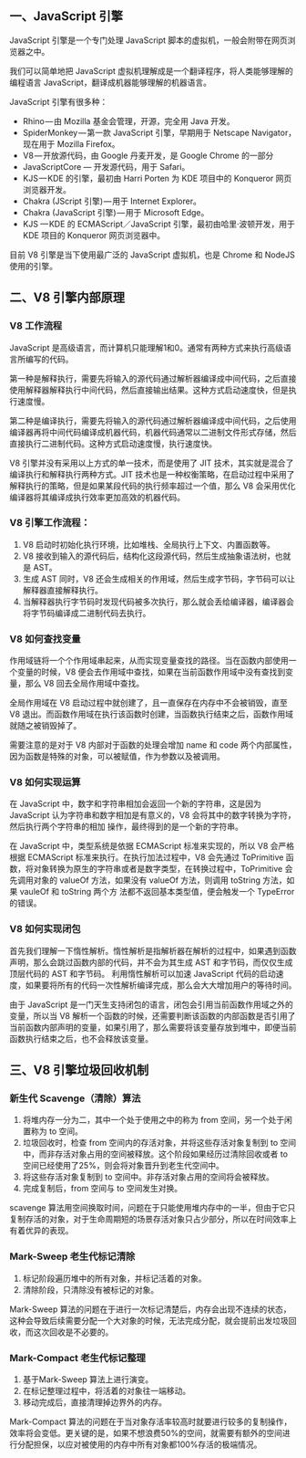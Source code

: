 ## 一、JavaScript 引擎

JavaScript 引擎是一个专门处理  JavaScript 脚本的虚拟机，一般会附带在网页浏览器之中。

我们可以简单地把 JavaScript 虚拟机理解成是一个翻译程序，将人类能够理解的编程语言 JavaScript，翻译成机器能够理解的机器语言。

JavaScript 引擎有很多种：

- Rhino — 由 Mozilla 基金会管理，开源，完全用 Java 开发。
- SpiderMonkey — 第一款 JavaScript 引擎，早期用于 Netscape Navigator，现在用于 Mozilla Firefox。
- V8 — 开放源代码，由 Google 丹麦开发，是 Google Chrome 的一部分
- JavaScriptCore — 开发源代码，用于 Safari。
- KJS — KDE 的引擎，最初由 Harri Porten 为 KDE 项目中的 Konqueror 网页浏览器开发。
- Chakra (JScript 引擎) — 用于 Internet Explorer。
- Chakra (JavaScript 引擎) — 用于 Microsoft Edge。
- KJS — KDE 的 ECMAScript／JavaScript 引擎，最初由哈里·波顿开发，用于 KDE 项目的 Konqueror 网页浏览器中。

目前 V8 引擎是当下使用最广泛的 JavaScript 虚拟机，也是 Chrome 和 NodeJS使用的引擎。

## 二、V8 引擎内部原理

### V8 工作流程

JavaScript 是高级语言，而计算机只能理解1和0。通常有两种方式来执行高级语言所编写的代码。

第一种是解释执行，需要先将输入的源代码通过解析器编译成中间代码，之后直接使用解释器解释执行中间代码，然后直接输出结果。这种方式启动速度快，但是执行速度慢。

第二种是编译执行，需要先将输入的源代码通过解析器编译成中间代码，之后使用编译器再将中间代码编译成机器代码，机器代码通常以二进制文件形式存储，然后直接执行二进制代码。这种方式启动速度慢，执行速度快。

V8 引擎并没有采用以上方式的单一技术，而是使用了 JIT 技术，其实就是混合了编译执行和解释执行两种方式。JIT 技术也是一种权衡策略，在启动过程中采用了解释执行的策略，但是如果某段代码的执行频率超过一个值，那么 V8 会采用优化编译器将其编译成执行效率更加高效的机器代码。

### V8 引擎工作流程：

1. V8 启动时初始化执行环境，比如堆栈、全局执行上下文、内置函数等。
2. V8 接收到输入的源代码后，结构化这段源代码，然后生成抽象语法树，也就是 AST。
3. 生成 AST 同时，V8 还会生成相关的作用域，然后生成字节码，字节码可以让解释器直接解释执行。
4. 当解释器执行字节码时发现代码被多次执行，那么就会丢给编译器，编译器会将字节码编译成二进制代码去执行。

### V8 如何查找变量

作用域链将一个个作用域串起来，从而实现变量查找的路径。当在函数内部使用一个变量的时候，V8 便会去作用域中查找，如果在当前函数作用域中没有查找到变量，那么 V8 回去全局作用域中查找。

全局作用域在 V8 启动过程中就创建了，且一直保存在内存中不会被销毁，直至 V8 退出。而函数作用域在执行该函数时创建，当函数执行结束之后，函数作用域就随之被销毁掉了。

需要注意的是对于 V8 内部对于函数的处理会增加 name 和 code 两个内部属性，因为函数是特殊的对象，可以被赋值，作为参数以及被调用。

### V8 如何实现运算

在 JavaScript 中，数字和字符串相加会返回一个新的字符串，这是因为 JavaScript 认为字符串和数字相加是有意义的，V8 会将其中的数字转换为字符，然后执行两个字符串的相加 操作，最终得到的是一个新的字符串。 

在 JavaScript 中，类型系统是依据 ECMAScript 标准来实现的，所以 V8 会严格根据 ECMAScript 标准来执行。在执行加法过程中，V8 会先通过 ToPrimitive 函数，将对象转换为原生的字符串或者是数字类型，在转换过程中，ToPrimitive 会先调用对象的 valueOf 方法，如果没有 valueOf 方法，则调用 toString 方法，如果 vauleOf 和 toString 两个方 法都不返回基本类型值，便会触发一个 TypeError 的错误。 

### V8 如何实现闭包

首先我们理解一下惰性解析。惰性解析是指解析器在解析的过程中，如果遇到函数声明，那么会跳过函数内部的代码，并不会为其生成 AST 和字节码，而仅仅生成顶层代码的 AST 和字节码。 利用惰性解析可以加速 JavaScript 代码的启动速度，如果要将所有的代码一次性解析编译完成，那么会大大增加用户的等待时间。 

由于 JavaScript 是一门天生支持闭包的语言，闭包会引用当前函数作用域之外的变量，所以当 V8 解析一个函数的时候，还需要判断该函数的内部函数是否引用了当前函数内部声明的变量，如果引用了，那么需要将该变量存放到堆中，即便当前函数执行结束之后，也不会释放该变量。

## 三、V8 引擎垃圾回收机制

### 新生代 Scavenge（清除）算法

1. 将堆内存一分为二，其中一个处于使用之中的称为 from 空间，另一个处于闲置称为 to 空间。
2. 垃圾回收时，检查 from 空间内的存活对象，并将这些存活对象复制到 to 空间中，而非存活对象占用的空间被释放。这个阶段如果经历过清除回收或者 to 空间已经使用了25%，则会将对象晋升到老生代空间中。
3. 将这些存活对象复制到 to 空间中。非存活对象占用的空间将会被释放。
4. 完成复制后，from 空间与 to 空间发生对换。

scavenge 算法用空间换取时间，问题在于只能使用堆内存中的一半，但由于它只复制存活的对象，对于生命周期短的场景存活对象只占少部分，所以在时间效率上有着优异的表现。

### Mark-Sweep 老生代标记清除

1. 标记阶段遍历堆中的所有对象，并标记活着的对象。
2. 清除阶段，只清除没有被标记的对象。

Mark-Sweep 算法的问题在于进行一次标记清楚后，内存会出现不连续的状态，这种会导致后续需要分配一个大对象的时候，无法完成分配，就会提前出发垃圾回收，而这次回收是不必要的。

### Mark-Compact 老生代标记整理

1. 基于Mark-Sweep 算法上进行演变。
2. 在标记整理过程中，将活着的对象往一端移动。
3. 移动完成后，直接清理掉边界外的内存。

Mark-Compact 算法的问题在于当对象存活率较高时就要进行较多的复制操作，效率将会变低。更关键的是，如果不想浪费50%的空间，就需要有额外的空间进行分配担保，以应对被使用的内存中所有对象都100%存活的极端情况。
